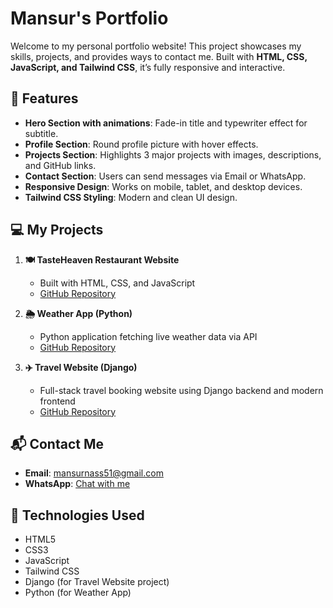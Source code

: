 # Mansur's Portfolio

Welcome to my personal portfolio website! This project showcases my skills, projects, and provides ways to contact me. Built with **HTML, CSS, JavaScript, and Tailwind CSS**, it’s fully responsive and interactive.

## 🌟 Features

- **Hero Section with animations**: Fade-in title and typewriter effect for subtitle.
- **Profile Section**: Round profile picture with hover effects.
- **Projects Section**: Highlights 3 major projects with images, descriptions, and GitHub links.
- **Contact Section**: Users can send messages via Email or WhatsApp.
- **Responsive Design**: Works on mobile, tablet, and desktop devices.
- **Tailwind CSS Styling**: Modern and clean UI design.

## 💻 My Projects

1. **🍽️ TasteHeaven Restaurant Website**  
   - Built with HTML, CSS, and JavaScript  
   - [GitHub Repository](https://github.com/your-username/tasteheaven)

2. **🌦️ Weather App (Python)**  
   - Python application fetching live weather data via API  
   - [GitHub Repository](https://github.com/your-username/weatherapp)

3. **✈️ Travel Website (Django)**  
   - Full-stack travel booking website using Django backend and modern frontend  
   - [GitHub Repository](https://github.com/your-username/travel-website)

## 📬 Contact Me

- **Email**: mansurnass51@gmail.com  
- **WhatsApp**: [Chat with me](https://wa.link/zdfs99)

## 🎨 Technologies Used

- HTML5  
- CSS3  
- JavaScript  
- Tailwind CSS  
- Django (for Travel Website project)  
- Python (for Weather App)


